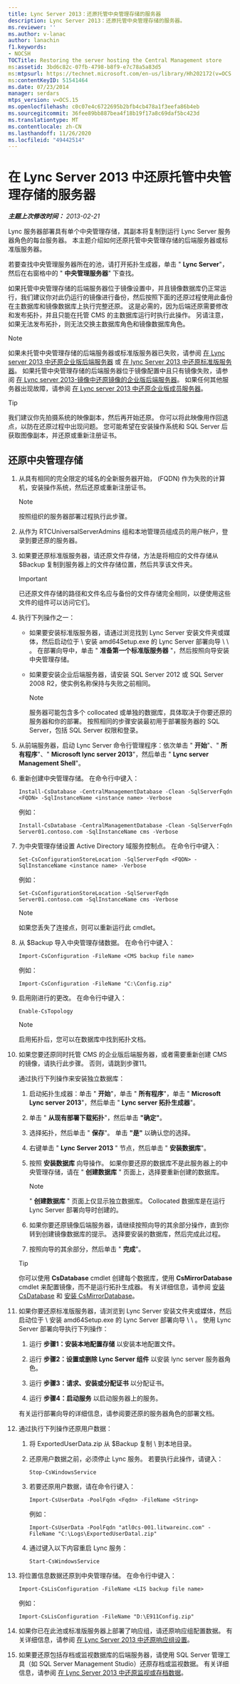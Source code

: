 ```yaml
---
title: Lync Server 2013：还原托管中央管理存储的服务器
description: Lync Server 2013：还原托管中央管理存储的服务器。
ms.reviewer: ''
ms.author: v-lanac
author: lanachin
f1.keywords:
- NOCSH
TOCTitle: Restoring the server hosting the Central Management store
ms:assetid: 3bd6c82c-07fb-4798-b8f9-e7c78a5a83d5
ms:mtpsurl: https://technet.microsoft.com/en-us/library/Hh202172(v=OCS.15)
ms:contentKeyID: 51541464
ms.date: 07/23/2014
manager: serdars
mtps_version: v=OCS.15
ms.openlocfilehash: c0c07e4c6722695b2bfb4cb478a1f3eefa86b4eb
ms.sourcegitcommit: 36fee89bb887bea4f18b19f17a8c69daf5bc423d
ms.translationtype: MT
ms.contentlocale: zh-CN
ms.lasthandoff: 11/26/2020
ms.locfileid: "49442514"
---
```

# <a name="restoring-the-server-hosting-the-central-management-store-in-lync-server-2013"></a>在 Lync Server 2013 中还原托管中央管理存储的服务器

<div data-xmlns="http://www.w3.org/1999/xhtml">

<div class="topic" data-xmlns="http://www.w3.org/1999/xhtml" data-msxsl="urn:schemas-microsoft-com:xslt" data-cs="https://msdn.microsoft.com/">

<div data-asp="https://msdn2.microsoft.com/asp">



</div>

<div id="mainSection">

<div id="mainBody">

<span> </span>

_**主题上次修改时间：** 2013-02-21_

Lync 服务器部署具有单个中央管理存储，其副本将复制到运行 Lync Server 服务器角色的每台服务器。 本主题介绍如何还原托管中央管理存储的后端服务器或标准版服务器。

若要查找中央管理服务器所在的池，请打开拓扑生成器，单击 " **Lync Server**"，然后在右窗格中的 " **中央管理服务器**" 下查找。

如果托管中央管理存储的后端服务器位于镜像设置中，并且镜像数据库仍正常运行，我们建议你对此仍运行的镜像进行备份，然后按照下面的还原过程使用此备份在主数据库和镜像数据库上执行完整还原。 这是必需的，因为后端还原需要修改和发布拓扑，并且只能在托管 CMS 的主数据库运行时执行此操作。 另请注意，如果无法发布拓扑，则无法交换主数据库角色和镜像数据库角色。

<div>


> [!NOTE]  
> 如果未托管中央管理存储的后端服务器或标准版服务器已失败，请参阅 <A href="lync-server-2013-restoring-an-enterprise-edition-back-end-server.md">在 Lync server 2013 中还原企业版后端服务器</A> 或 <A href="lync-server-2013-restoring-a-standard-edition-server.md">在 lync Server 2013 中还原标准版服务器</A>。 如果托管中央管理存储的后端服务器位于镜像配置中且只有镜像失败，请参阅 <A href="lync-server-2013-restoring-a-mirrored-enterprise-edition-back-end-server-mirror.md">在 Lync server 2013-镜像中还原镜像的企业版后端服务器</A>。 如果任何其他服务器出现故障，请参阅 <A href="lync-server-2013-restoring-an-enterprise-edition-member-server.md">在 Lync server 2013 中还原企业版成员服务器</A>。



</div>

<div>


> [!TIP]  
> 我们建议你先拍摄系统的映像副本，然后再开始还原。 你可以将此映像用作回退点，以防在还原过程中出现问题。 您可能希望在安装操作系统和 SQL Server 后获取图像副本，并还原或重新注册证书。



</div>

<div>

## <a name="to-restore-the-central-management-store"></a>还原中央管理存储

1.  从具有相同的完全限定的域名的全新服务器开始， (FQDN) 作为失败的计算机，安装操作系统，然后还原或重新注册证书。
    
    <div>
    

    > [!NOTE]  
    > 按照组织的服务器部署过程执行此步骤。

    
    </div>

2.  从作为 RTCUniversalServerAdmins 组和本地管理员组成员的用户帐户，登录到要还原的服务器。

3.  如果要还原标准版服务器，请还原文件存储，方法是将相应的文件存储从 $Backup 复制到服务器上的文件存储位置，然后共享该文件夹。
    
    <div>
    

    > [!IMPORTANT]  
    > 已还原文件存储的路径和文件名应与备份的文件存储完全相同，以便使用这些文件的组件可以访问它们。

    
    </div>

4.  执行下列操作之一：
    
      - 如果要安装标准版服务器，请通过浏览找到 Lync Server 安装文件夹或媒体，然后启动位于 \\ 安装 amd64Setup.exe 的 Lync Server 部署向导 \\ \\ 。 在部署向导中，单击 " **准备第一个标准版服务器** "，然后按照向导安装中央管理存储。
    
      - 如果要安装企业后端服务器，请安装 SQL Server 2012 或 SQL Server 2008 R2，使实例名称保持与失败之前相同。
        
        <div>
        

        > [!NOTE]  
        > 服务器可能包含多个 collocated 或单独的数据库，具体取决于你要还原的服务器和你的部署。 按照相同的步骤安装最初用于部署服务器的 SQL Server，包括 SQL Server 权限和登录。

        
        </div>

5.  从前端服务器，启动 Lync Server 命令行管理程序：依次单击 " **开始**"、" **所有程序**"、" **Microsoft lync server 2013**"，然后单击 " **Lync server Management Shell**"。

6.  重新创建中央管理存储。 在命令行中键入：
    
        Install-CsDatabase -CentralManagementDatabase -Clean -SqlServerFqdn <FQDN> -SqlInstanceName <instance name> -Verbose
    
    例如：
    
        Install-CsDatabase -CentralManagementDatabase -Clean -SqlServerFqdn Server01.contoso.com -SqlInstanceName cms -Verbose

7.  为中央管理存储设置 Active Directory 域服务控制点。 在命令行中键入：
    
        Set-CsConfigurationStoreLocation -SqlServerFqdn <FQDN> -SqlInstanceName <instance name> -Verbose
    
    例如：
    
        Set-CsConfigurationStoreLocation -SqlServerFqdn Server01.contoso.com -SqlInstanceName cms -Verbose
    
    <div>
    

    > [!NOTE]  
    > 如果您丢失了连接点，则可以重新运行此 cmdlet。

    
    </div>

8.  从 $Backup 导入中央管理存储数据。 在命令行中键入：
    
        Import-CsConfiguration -FileName <CMS backup file name>
    
    例如：
    
        Import-CsConfiguration -FileName "C:\Config.zip"

9.  启用刚进行的更改。 在命令行中键入：
    
        Enable-CsTopology
    
    <div>
    

    > [!NOTE]  
    > 启用拓扑后，您可以在数据库中找到拓扑文档。

    
    </div>

10. 如果您要还原同时托管 CMS 的企业版后端服务器，或者需要重新创建 CMS 的镜像，请执行此步骤。 否则，请跳到步骤11。
    
    通过执行下列操作来安装独立数据库：
    
    1.  启动拓扑生成器：单击 " **开始**"，单击 " **所有程序**"，单击 " **Microsoft Lync server 2013**"，然后单击 " **Lync server 拓扑生成器**"。
    
    2.  单击 " **从现有部署下载拓扑**"，然后单击 **"确定"**。
    
    3.  选择拓扑，然后单击 " **保存**"。 单击 **"是"** 以确认您的选择。
    
    4.  右键单击 " **Lync Server 2013** " 节点，然后单击 " **安装数据库**"。
    
    5.  按照 **安装数据库** 向导操作。 如果你要还原的数据库不是此服务器上的中央管理存储，请在 " **创建数据库** " 页面上，选择要重新创建的数据库。
        
        <div>
        

        > [!NOTE]  
        > " <STRONG>创建数据库</STRONG> " 页面上仅显示独立数据库。 Collocated 数据库是在运行 Lync Server 部署向导时创建的。

        
        </div>
    
    6.  如果你要还原镜像后端服务器，请继续按照向导的其余部分操作，直到你转到创建镜像数据库的提示。 选择要安装的数据库，然后完成此过程。
    
    7.  按照向导的其余部分，然后单击 " **完成**"。
    
    <div>
    

    > [!TIP]  
    > 你可以使用 <STRONG>CsDatabase</STRONG> cmdlet 创建每个数据库，使用 <STRONG>CsMirrorDatabase</STRONG> cmdlet 来配置镜像，而不是运行拓扑生成器。 有关详细信息，请参阅 <A href="https://docs.microsoft.com/powershell/module/skype/Install-CsDatabase">安装 CsDatabase</A> 和 <A href="https://docs.microsoft.com/powershell/module/skype/Install-CsMirrorDatabase">安装 CsMirrorDatabase</A>。

    
    </div>

11. 如果你要还原标准版服务器，请浏览到 Lync Server 安装文件夹或媒体，然后启动位于 \\ 安装 amd64Setup.exe 的 Lync Server 部署向导 \\ \\ 。 使用 Lync Server 部署向导执行下列操作：
    
    1.  运行 **步骤1：安装本地配置存储** 以安装本地配置文件。
    
    2.  运行 **步骤2：设置或删除 Lync Server 组件** 以安装 lync server 服务器角色。
    
    3.  运行 **步骤3：请求、安装或分配证书** 以分配证书。
    
    4.  运行 **步骤4：启动服务** 以启动服务器上的服务。
    
    有关运行部署向导的详细信息，请参阅要还原的服务器角色的部署文档。

12. 通过执行下列操作还原用户数据：
    
    1.  将 ExportedUserData.zip 从 $Backup 复制 \\ 到本地目录。
    
    2.  还原用户数据之前，必须停止 Lync 服务。 若要执行此操作，请键入：
        
            Stop-CsWindowsService
    
    3.  若要还原用户数据，请在命令行键入：
        
            Import-CsUserData -PoolFqdn <Fqdn> -FileName <String>
        
        例如：
        
            Import-CsUserData -PoolFqdn "atl0cs-001.litwareinc.com" -FileName "C:\Logs\ExportedUserDatal.zip"
    
    4.  通过键入以下内容重启 Lync 服务：
        
            Start-CsWindowsService

13. 将位置信息数据还原到中央管理存储。 在命令行中键入：
    
        Import-CsLisConfiguration -FileName <LIS backup file name>
    
    例如：
    
        Import-CsLisConfiguration -FileName "D:\E911Config.zip"

14. 如果你已在此池或标准版服务器上部署了响应组，请还原响应组配置数据。 有关详细信息，请参阅 [在 Lync Server 2013 中还原响应组设置](lync-server-2013-restoring-response-group-settings.md)。

15. 如果要还原包括存档或监视数据库的后端服务器，请使用 SQL Server 管理工具（如 SQL Server Management Studio）还原存档或监视数据。 有关详细信息，请参阅 [在 Lync Server 2013 中还原监视或存档数据](lync-server-2013-restoring-monitoring-or-archiving-data.md)。

</div>

</div>

<span> </span>

</div>

</div>

</div>

